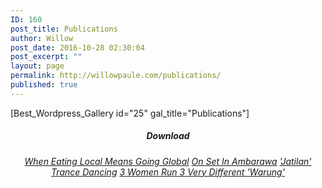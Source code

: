 ```yaml
---
ID: 160
post_title: Publications
author: Willow
post_date: 2016-10-28 02:30:04
post_excerpt: ""
layout: page
permalink: http://willowpaule.com/publications/
published: true
---
```

[Best_Wordpress_Gallery id="25" gal_title="Publications"]
<h5 style="text-align: center;">Download</h5>
<p style="text-align: center;"><em><a href="http://willowpaule.com/wp-content/uploads/2016/10/When-eating-local-means_willowpaule.pdf" target="_blank">When Eating Local Means Going Global</a></em>
<a href="http://willowpaule.com/wp-content/uploads/2016/10/Ambarawa_willowpaule.pdf" target="_blank"><em>On Set In Ambarawa</em></a>
<a href="http://willowpaule.com/wp-content/uploads/2016/10/Jatilan_willowpaule.pdf" target="_blank"><em>'Jatilan' Trance Dancing</em></a>
<a href="http://willowpaule.com/wp-content/uploads/2016/10/3-women-run-3…warung_willowpaule.pdf" target="_blank"><em>3 Women Run 3 Very Different 'Warung'</em></a></p>
